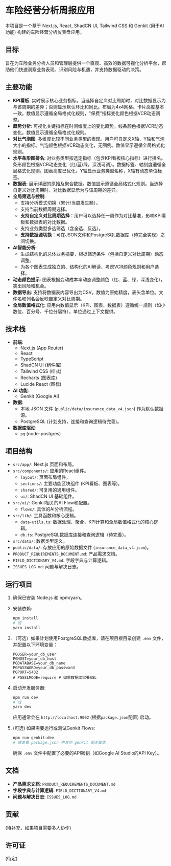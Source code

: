 
# 车险经营分析周报应用

本项目是一个基于 Next.js, React, ShadCN UI, Tailwind CSS 和 Genkit (用于AI功能) 构建的车险经营分析仪表盘应用。

## 目标

旨在为车险业务分析人员和管理层提供一个直观、高效的数据可视化分析平台，帮助他们快速洞察业务表现、识别风险与机遇，并支持数据驱动的决策。

## 主要功能

- **KPI看板**: 实时展示核心业务指标。当选择自定义对比周期时，对比数据显示为与该周期的差异；否则显示默认环比和同比。布局为4x4网格。卡片高度基本一致。数值显示遵循全局格式化规则，"保费"指标变化颜色根据VCR动态调整。
- **趋势分析**: 可视化关键指标在时间维度上的变化趋势。线条颜色根据VCR动态变化。数值显示遵循全局格式化规则。
- **对比气泡图**: 多维度比较不同业务类型的表现。用户可自定义X轴、Y轴和气泡大小的指标。气泡颜色根据VCR动态变化，无图例。数值显示遵循全局格式化规则。
- **水平条形图排名**: 对业务类型按选定指标（包含KPI看板核心指标）进行排名。条形颜色根据VCR动态变化（红/蓝/绿，深浅可调）。数据标签、轴刻度遵循全局格式化规则。图表高度已优化，Y轴显示业务类型名称，X轴有动态单位标签。
- **数据表**: 展示详细的原始及聚合数据。数值显示遵循全局格式化规则。当选择自定义对比周期时，对比数据显示为与该周期的差异。
- **全局筛选与控制**:
    - 支持分析模式切换（累计/当周发生额）。
    - 支持当前数据周期选择。
    - **支持自定义对比周期选择**：用户可以选择任一周作为对比基准，影响KPI看板和数据表的对比数据。
    - 支持业务类型多选筛选（含全选、反选）。
    - **支持数据源切换**：可在JSON文件和PostgreSQL数据库（待完全实现）之间切换。
- **AI智能分析**:
    - 生成结构化的总体业务摘要，根据筛选条件（包括自定义对比周期）动态调整。
    - 为各个图表生成独立的、结构化的AI解读，考虑VCR颜色规则和用户选择。
- **动态颜色提示**: 图表根据变动成本率动态调整颜色（红、蓝、绿，深浅变化），突出风险和机会。
- **数据导出**: 支持将数据表内容导出为CSV，数值为原始精度，表头含单位。文件名和列名会反映自定义对比周期。
- **全局数值格式化**: 应用内数值显示（KPI、图表、数据表）遵循统一规则（如小数位、百分号、千位分隔符），单位通过上下文提供。

## 技术栈

- **前端**:
    - Next.js (App Router)
    - React
    - TypeScript
    - ShadCN UI (组件库)
    - Tailwind CSS (样式)
    - Recharts (图表库)
    - Lucide React (图标)
- **AI 功能**:
    - Genkit (Google AI)
- **数据**:
    - 本地 JSON 文件 (`public/data/insurance_data_v4.json`) 作为默认数据源。
    - PostgreSQL (计划支持，连接和查询逻辑待完善)。
- **数据库驱动**:
    - `pg` (node-postgres)

## 项目结构

- `src/app/`: Next.js 页面和布局。
- `src/components/`: 应用的React组件。
    - `layout/`: 页面布局组件。
    - `sections/`: 主要功能区块组件 (KPI看板、图表等)。
    - `shared/`: 可复用的通用组件。
    * `ui/`: ShadCN UI 基础组件。
- `src/ai/`: Genkit相关的AI Flow和配置。
    - `flows/`: 具体的AI分析流程。
- `src/lib/`: 工具函数和核心逻辑。
    - `data-utils.ts`: 数据处理、聚合、KPI计算和全局数值格式化的核心逻辑。
    - `db.ts`: PostgreSQL数据库连接和查询逻辑（待完善）。
- `src/data/`: 数据类型定义。
- `public/data/`: 存放应用的原始数据文件 (`insurance_data_v4.json`)。
- `PRODUCT_REQUIREMENTS_DOCUMENT.md`: 产品需求文档。
- `FIELD_DICTIONARY_V4.md`: 字段字典与计算逻辑。
- `ISSUES_LOG.md`: 问题与解决日志。

## 运行项目

1.  确保已安装 Node.js 和 npm/yarn。
2.  安装依赖:
    ```bash
    npm install
    # 或
    yarn install
    ```
3.  （可选）如果计划使用PostgreSQL数据库，请在项目根目录创建 `.env` 文件，并配置以下环境变量：
    ```env
    PGUSER=your_db_user
    PGHOST=your_db_host
    PGDATABASE=your_db_name
    PGPASSWORD=your_db_password
    PGPORT=5432
    # PGSSLMODE=require # 如果数据库需要SSL
    ```
4.  启动开发服务器:
    ```bash
    npm run dev
    # 或
    yarn dev
    ```
    应用通常会在 `http://localhost:9002` (根据`package.json`配置) 启动。

5.  (可选) 如果需要运行或测试Genkit Flows:
    ```bash
    npm run genkit:dev
    # 或查看 package.json 中其他 genkit 相关脚本
    ```
    确保 `.env` 文件中配置了必要的API密钥（如Google AI Studio的API Key）。

## 文档

- **产品需求文档**: `PRODUCT_REQUIREMENTS_DOCUMENT.md`
- **字段字典与计算逻辑**: `FIELD_DICTIONARY_V4.md`
- **问题与解决日志**: `ISSUES_LOG.md`

## 贡献

(待补充，如果项目需要多人协作)

## 许可证

(待定)
